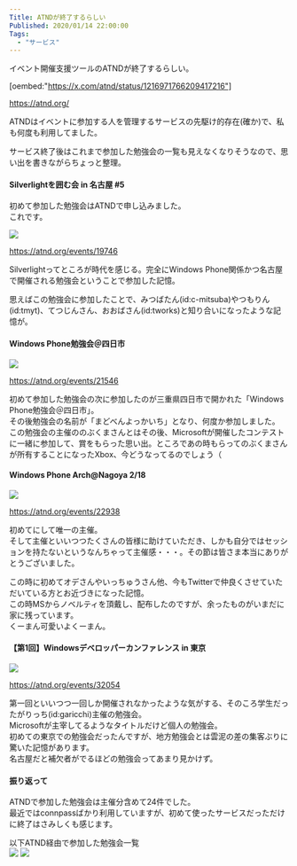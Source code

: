 ```yaml
---
Title: ATNDが終了するらしい
Published: 2020/01/14 22:00:00
Tags:
  - "サービス"
---
```

イベント開催支援ツールのATNDが終了するらしい。  


[oembed:"https://x.com/atnd/status/1216971766209417216"]

https://atnd.org/

ATNDはイベントに参加する人を管理するサービスの先駆け的存在(確か)で、私も何度も利用してました。  

サービス終了後はこれまで参加した勉強会の一覧も見えなくなりそうなので、思い出を書きながらちょっと整理。  

#### Silverlightを囲む会 in 名古屋 #5
初めて参加した勉強会はATNDで申し込みました。  
これです。  

![](20200114160012.png)   


https://atnd.org/events/19746




Silverlightってところが時代を感じる。完全にWindows Phone関係かつ名古屋で開催される勉強会ということで参加した記憶。  

思えばこの勉強会に参加したことで、みつばたん(id:c-mitsuba)やつもりん(id:tmyt)、てつじんさん、おおばさん(id:tworks)と知り合いになったような記憶が。  

#### Windows Phone勉強会＠四日市  

![](20200114161606.png) 


https://atnd.org/events/21546



初めて参加した勉強会の次に参加したのが三重県四日市で開かれた「Windows Phone勉強会＠四日市」。  
その後勉強会の名前が「まどべんよっかいち」となり、何度か参加しました。  
この勉強会の主催ののぶくまさんとはその後、Microsoftが開催したコンテストに一緒に参加して、賞をもらった思い出。ところであの時もらってのぶくまさんが所有することになったXbox、今どうなってるのでしょう（  

#### Windows Phone Arch@Nagoya 2/18  

![](20200114161806.png) 

https://atnd.org/events/22938

初めてにして唯一の主催。  
そして主催といいつつたくさんの皆様に助けていただき、しかも自分ではセッションを持たないというなんちゃって主催感・・・。その節は皆さま本当にありがとうございました。  

この時に初めてオデさんやいっちゅうさん他、今もTwitterで仲良くさせていただいている方とお近づきになった記憶。  
この時MSからノベルティを頂戴し、配布したのですが、余ったものがいまだに家に残っています。  
くーまん可愛いよくーまん。  

#### 【第1回】Windowsデベロッパーカンファレンス in 東京  

![](20200114162645.png) 

https://atnd.org/events/32054

第一回といいつつ一回しか開催されなかったような気がする、そのころ学生だったがりっち(id:garicchi)主催の勉強会。  
Microsoftが主宰してるようなタイトルだけど個人の勉強会。  
初めての東京での勉強会だったんですが、地方勉強会とは雲泥の差の集客ぶりに驚いた記憶があります。  
名古屋だと補欠者がでるほどの勉強会ってあまり見かけず。  



#### 振り返って  

ATNDで参加した勉強会は主催分含めて24件でした。  
最近ではconnpassばかり利用していますが、初めて使ったサービスだっただけに終了はさみしくも感じます。  

以下ATND経由で参加した勉強会一覧  
![](20200114163504.png) 
![](20200114163528.png) 